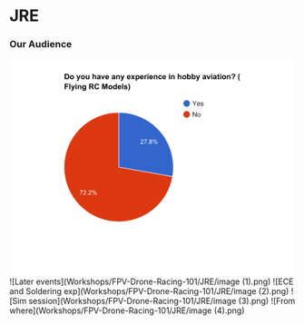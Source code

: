 # JRE
### Our Audience
![RC Flying experience](Workshops/FPV-Drone-Racing-101/JRE/image.png)
![Later events](Workshops/FPV-Drone-Racing-101/JRE/image (1).png)
![ECE and Soldering exp](Workshops/FPV-Drone-Racing-101/JRE/image (2).png)
![Sim session](Workshops/FPV-Drone-Racing-101/JRE/image (3).png)
![From where](Workshops/FPV-Drone-Racing-101/JRE/image (4).png)
